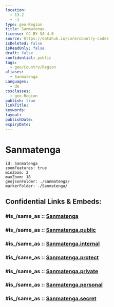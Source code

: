 ```yaml
---
location:
  - 13.2
  - -1
type: geo-Region
title: Sanmatenga
license: CC BY-SA 4.0
source: https://datahub.io/core/country-codes
isDeleted: false
isReadOnly: false
draft: false
confidential: public
tags:
  - geo/Country/Region
aliases:
  - Sanmatenga
Languages:
  - de
cssclasses:
  - geo-Region
publish: true
linkTitle:
keywords:
layout:
publishDate:
expiryDate:
---
```


# Sanmatenga

```leaflet
id: Sanmatenga
zoomFeatures: true 
minZoom: 2 
maxZoom: 18
geojsonFolder: ./Sanmatenga/
markerFolder: ./Sanmatenga/
```


## Confidential Links & Embeds: 

### #is_/same_as :: [Sanmatenga](/_Standards/Earth/Continent/Africa/Africa~West/Burkina_Faso/Regions~Burkina_Faso/Centre-Nord/counties~Centre-Nord/Sanmatenga.md) 

### #is_/same_as :: [Sanmatenga.public](/_public/Earth/Continent/Africa/Africa~West/Burkina_Faso/Regions~Burkina_Faso/Centre-Nord/counties~Centre-Nord/Sanmatenga.public.md) 

### #is_/same_as :: [Sanmatenga.internal](/_internal/Earth/Continent/Africa/Africa~West/Burkina_Faso/Regions~Burkina_Faso/Centre-Nord/counties~Centre-Nord/Sanmatenga.internal.md) 

### #is_/same_as :: [Sanmatenga.protect](/_protect/Earth/Continent/Africa/Africa~West/Burkina_Faso/Regions~Burkina_Faso/Centre-Nord/counties~Centre-Nord/Sanmatenga.protect.md) 

### #is_/same_as :: [Sanmatenga.private](/_private/Earth/Continent/Africa/Africa~West/Burkina_Faso/Regions~Burkina_Faso/Centre-Nord/counties~Centre-Nord/Sanmatenga.private.md) 

### #is_/same_as :: [Sanmatenga.personal](/_personal/Earth/Continent/Africa/Africa~West/Burkina_Faso/Regions~Burkina_Faso/Centre-Nord/counties~Centre-Nord/Sanmatenga.personal.md) 

### #is_/same_as :: [Sanmatenga.secret](/_secret/Earth/Continent/Africa/Africa~West/Burkina_Faso/Regions~Burkina_Faso/Centre-Nord/counties~Centre-Nord/Sanmatenga.secret.md)

